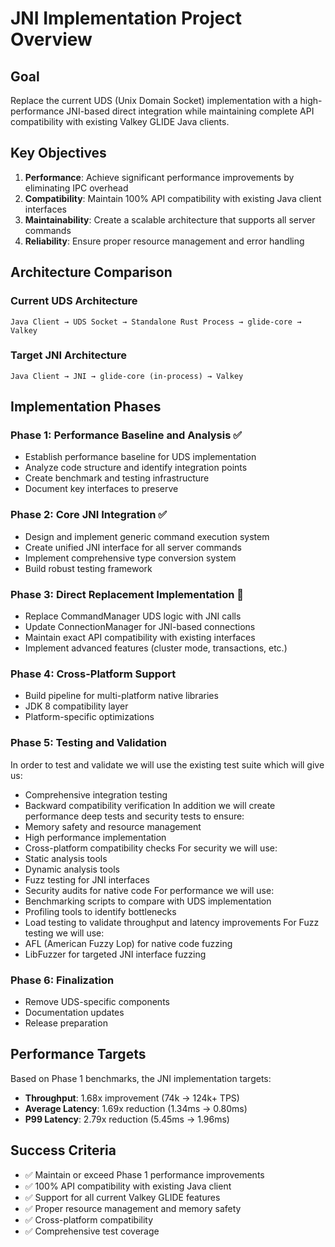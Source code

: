 # JNI Implementation Project Overview

## Goal

Replace the current UDS (Unix Domain Socket) implementation with a high-performance JNI-based direct integration while maintaining complete API compatibility with existing Valkey GLIDE Java clients.

## Key Objectives

1. **Performance**: Achieve significant performance improvements by eliminating IPC overhead
2. **Compatibility**: Maintain 100% API compatibility with existing Java client interfaces
3. **Maintainability**: Create a scalable architecture that supports all server commands
4. **Reliability**: Ensure proper resource management and error handling

## Architecture Comparison

### Current UDS Architecture
```
Java Client → UDS Socket → Standalone Rust Process → glide-core → Valkey
```

### Target JNI Architecture
```
Java Client → JNI → glide-core (in-process) → Valkey
```

## Implementation Phases

### Phase 1: Performance Baseline and Analysis ✅
- Establish performance baseline for UDS implementation
- Analyze code structure and identify integration points
- Create benchmark and testing infrastructure
- Document key interfaces to preserve

### Phase 2: Core JNI Integration ✅
- Design and implement generic command execution system
- Create unified JNI interface for all server commands
- Implement comprehensive type conversion system
- Build robust testing framework

### Phase 3: Direct Replacement Implementation 🔄
- Replace CommandManager UDS logic with JNI calls
- Update ConnectionManager for JNI-based connections
- Maintain exact API compatibility with existing interfaces
- Implement advanced features (cluster mode, transactions, etc.)

### Phase 4: Cross-Platform Support
- Build pipeline for multi-platform native libraries
- JDK 8 compatibility layer
- Platform-specific optimizations

### Phase 5: Testing and Validation
In order to test and validate we will use the existing test suite which will give us:
- Comprehensive integration testing
- Backward compatibility verification
In addition we will create performance deep tests and security tests to ensure:
- Memory safety and resource management
- High performance implementation
- Cross-platform compatibility checks
For security we will use:
- Static analysis tools
- Dynamic analysis tools
- Fuzz testing for JNI interfaces
- Security audits for native code
For performance we will use:
- Benchmarking scripts to compare with UDS implementation
- Profiling tools to identify bottlenecks
- Load testing to validate throughput and latency improvements
For Fuzz testing we will use:
- AFL (American Fuzzy Lop) for native code fuzzing
- LibFuzzer for targeted JNI interface fuzzing

### Phase 6: Finalization
- Remove UDS-specific components
- Documentation updates
- Release preparation

## Performance Targets

Based on Phase 1 benchmarks, the JNI implementation targets:
- **Throughput**: 1.68x improvement (74k → 124k+ TPS)
- **Average Latency**: 1.69x reduction (1.34ms → 0.80ms)
- **P99 Latency**: 2.79x reduction (5.45ms → 1.96ms)

## Success Criteria

- ✅ Maintain or exceed Phase 1 performance improvements
- ✅ 100% API compatibility with existing Java client
- ✅ Support for all current Valkey GLIDE features
- ✅ Proper resource management and memory safety
- ✅ Cross-platform compatibility
- ✅ Comprehensive test coverage
